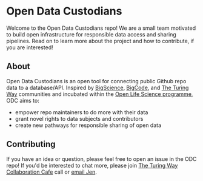 # Open Data Custodians

Welcome to the Open Data Custodians repo! We are a small team motivated to build open infrastructure for responsible data access and sharing pipelines. Read on to learn more about the project and how to contribute, if you are interested!

## About

Open Data Custodians is an open tool for connecting public Github repo data to a database/API. Inspired by [BigScience](https://bigscience.huggingface.co/), [BigCode](https://www.bigcode-project.org/), and [The Turing Way](https://the-turing-way.netlify.app/) communities and incubated within the [Open Life Science programme](https://openlifesci.org/), ODC aims to: 
- empower repo maintainers to do more with their data
- grant novel rights to data subjects and contributors
- create new pathways for responsible sharing of open data

## Contributing

If you have an idea or question, please feel free to open an issue in the ODC repo! If you'd be interested to chat more, please join [The Turing Way Collaboration Cafe](https://hackmd.io/@turingway/collaboration-cafe) call or [email Jen](jding@turing.ac.uk).
